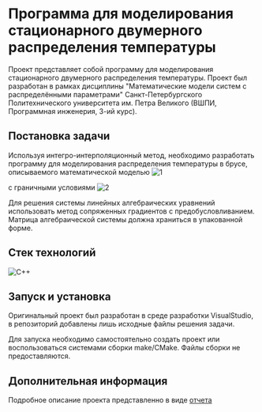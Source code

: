 # Программа для моделирования стационарного двумерного распределения температуры

Проект представляет собой программу для моделирования стационарного двумерного распределения температуры. Проект был разработан в
рамках дисциплины "Математические модели систем с распределёнными параметрами" Санкт-Петербургского Политехнического университета им. Петра
Великого (ВШПИ, Программная инженерия, 3-ий курс).

## Постановка задачи
Используя интегро-интерполяционный метод, необходимо разработать программу для моделирования распределения температуры в брусе,
описываемого математической моделью
![1](https://github.com/Lysenko-Aleksandra/MatModelsKurs/assets/78423459/a4b9d9b5-5afb-47bd-b489-5c2b75cd249f)

с граничными условиями
![2](https://github.com/Lysenko-Aleksandra/MatModelsKurs/assets/78423459/d5edb83e-d5ce-483f-87d1-b653109b3658)

Для решения системы линейных алгебраических уравнений использовать метод сопряженных градиентов с предобусловливанием. Матрица алгебраической системы должна храниться в упакованной форме.

## Стек технологий
![C++](https://img.shields.io/badge/c++-%2300599C.svg?style=for-the-badge&logo=c%2B%2B&logoColor=white)

## Запуск и установка

Оригинальный проект был разработан в среде разработки VisualStudio, в репозиторий добавлены лишь исходные файлы решения задачи.

Для запуска необходимо самостоятельно создать проект или воспользоваться системами сборки make/CMake. Файлы сборки не предоставляются.

## Дополнительная информация
Подробное описание проекта представленно в виде [отчета](https://disk.yandex.ru/i/6jmT-jq1hQ4CZg)
